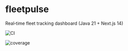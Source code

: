 # fleetpulse
Real‑time fleet tracking dashboard (Java 21 + Next.js 14)

![CI](https://github.com/gabpaesschulz/fleetpulse/actions/workflows/ci.yml/badge.svg)

![coverage](https://img.shields.io/endpoint?url=https://gist.githubusercontent.com/gabpaesschulz/69fe08a66ce42d01a2905aea60bd913d/raw/badge.json)
